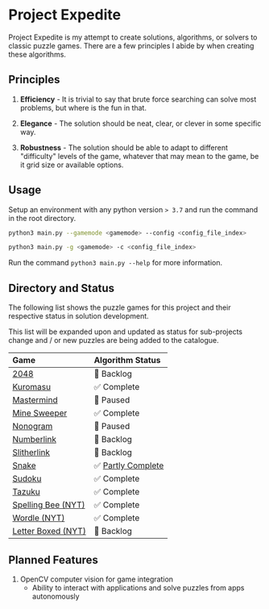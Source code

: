 # Project Expedite

Project Expedite is my attempt to create solutions, algorithms, or solvers to classic puzzle games. There are a few principles I abide by when creating these algorithms.

## Principles

1. **Efficiency** - It is trivial to say that brute force searching can solve most problems, but where is the fun in that.

2. **Elegance** - The solution should be neat, clear, or clever in some specific way.

3. **Robustness** - The solution should be able to adapt to different "difficulty" levels of the game, whatever that may mean to the game, be it grid size or available options.

## Usage

Setup an environment with any python version `> 3.7` and run the command in the root directory.

```bash
python3 main.py --gamemode <gamemode> --config <config_file_index>

python3 main.py -g <gamemode> -c <config_file_index>
```

Run the command `python3 main.py --help` for more information.

## Directory and Status

The following list shows the puzzle games for this project and their respective status in solution development.

This list will be expanded upon and updated as status for sub-projects change and / or new puzzles are being added to the catalogue.

<div align="center">

| Game                                                 | Algorithm Status                                                       |
| :--------------------------------------------------- | :--------------------------------------------------------------------- |
| <a href="docs/2048.md/">2048</a>                     | 📒 Backlog                                                             |
| <a href="docs/Kuromasu.md/">Kuromasu</a>             | ✅ Complete                                                            |
| <a href="docs/Mastermind.md/">Mastermind</a>         | 🛑 Paused                                                              |
| <a href="docs/MineSweeper.md/">Mine Sweeper</a>      | ✅ Complete                                                            |
| <a href="docs/Nonogram.md/">Nonogram</a>             | 🛑 Paused                                                              |
| <a href="docs/Numberlink.md/">Numberlink</a>         | 📒 Backlog                                                             |
| <a href="docs/Slitherlink.md/">Slitherlink</a>       | 📒 Backlog                                                             |
| <a href="docs/Snake.md/">Snake</a>                   | ✅ <a href="https://github.com/lochungtin/snakeAI">Partly Complete</a> |
| <a href="docs/Sudoku.md/">Sudoku</a>                 | ✅ Complete                                                            |
| <a href="docs/Tazuku.md/">Tazuku</a>                 | ✅ Complete                                                            |
| <a href="docs/SpellingBee.md">Spelling Bee (NYT)</a> | ✅ Complete                                                            |
| <a href="docs/Wordle">Wordle (NYT)</a>               | ✅ Complete                                                            |
| <a href="docs/LetterBoxed">Letter Boxed (NYT)</a>    | 📒 Backlog                                                             |

</div>

## Planned Features

1. OpenCV computer vision for game integration
    - Ability to interact with applications and solve puzzles from apps autonomously
